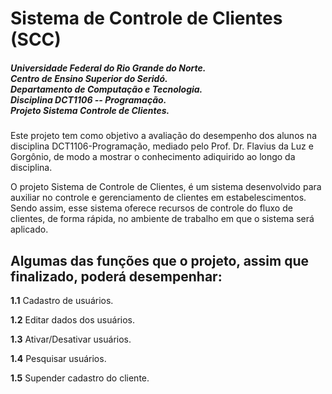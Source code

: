 # Sistema de Controle de Clientes (SCC)
<h5>Universidade Federal do Rio Grande do Norte.</br>
Centro de Ensino Superior do Seridó.</br>
Departamento de Computação e Tecnologia.</br>
Disciplina DCT1106 -- Programação.</br>
Projeto Sistema Controle de Clientes.</h5>

Este projeto tem como objetivo a avaliação do desempenho dos alunos na disciplina DCT1106-Programação, mediado pelo Prof. Dr. Flavius da Luz e Gorgônio, de modo a mostrar o conhecimento adiquirido ao longo da disciplina.

O projeto Sistema de Controle de Clientes, é um sistema desenvolvido para auxiliar  no controle e gerenciamento de clientes em estabelescimentos. Sendo assim, esse sistema oferece recursos de controle do fluxo de clientes, de forma rápida, no ambiente de trabalho em que o sistema será aplicado.


## Algumas das funções que o projeto, assim que finalizado, poderá desempenhar:


**1.1** Cadastro de usuários.

**1.2** Editar dados dos usuários.

**1.3** Ativar/Desativar usuários.

**1.4** Pesquisar usuários.

**1.5** Supender cadastro do cliente.
